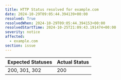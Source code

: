 ```yaml
---
title: HTTP Status resolved for example.com
date: 2024-10-29T09:05:44.394139+00:00
resolved: True
resolvedWhen: 2024-10-29T09:05:44.394153+00:00
resolvedStartTime: 2024-10-25T21:09:43.191474+00:00
severity: notice
affected:
  - example.com
section: issue
---
```


| Expected Statuses | Actual Status  |
|-------------------|----------------|
| 200, 301, 302 | 200 |
